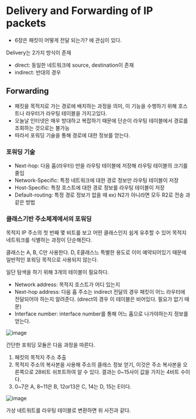 # Delivery and Forwarding of IP packets

- 6장은 패킷이 어떻게 전달 되는가? 에 관심이 있다.

Delivery는 2가지 방식이 존재

- direct: 동일한 네트워크에 source, destination이 존재
- indirect: 반대의 경우


## Forwarding

- 패킷을 목적지로 가는 경로에 배치하는 과정을 의미, 이 기능을 수행하기 위해 호스트나 라우터가 라우팅 테이블을 가지고있다.
- 오늘날 인터넷은 매우 방대하고 복잡하기 때문에 단순이 라우팅 테이블에서 경로를 조회하는 것으로는 불가능
- 따라서 포워딩 기술을 통해 경로에 대한 정보를 얻는다.

### 포워딩 기술

- Next-hop: 다음 홉(라우터) 만을 라우팅 테이블에 저장해 라우팅 테이블의 크기를 줄임
- Network-Specific:  특정 네트워크에 대한 경로 정보만 라우팅 테이블이 저장
- Host-Specific: 특정 호스트에 대한 경로 정보를 라우팅 테이블이 저장
- Default-routing: 특정 경로 정보가 없을 때 ex) N2가 아니라면 모두 R2로 전송 과 같은 방법

### 클래스기반 주소체계에서의 포워딩

목적지 IP 주소의 첫 번째 몇 비트를 보고 어떤 클래스인지 쉽게 유추할 수 있어 목적지 네트워크를 식별하는 과정이 단순해진다.

클래스는 A, B, C만 사용한다. D, E클래스느 특별한 용도로 이미 예약되어있기 때문에 일반적인 포워딩 목적으로 사용되지 않는다.

일단 탐색을 하기 위해 3개의 테이블이 필요하다.

- Network address: 목적지 호스트가 어디 있는지
- Next-hop address: 다음 홉 주소는 indirect 전달의 경우 패킷이 어느 라우터에 전달되어야 하는지 알려준다. (direct의 경우 이 테이블은 비어있다. 필요가 없기 때문)
- Interface number: interface number를 통해 어느 홉으로 나가야하는지 정보를 얻는다.

![image](https://github.com/Jaeboong/Study/assets/158824294/6808adb0-8835-49b9-916f-4cd8b3ca6f4a)

간단한 포워딩 모듈은 다음 과정을 따른다.

1. 패킷의 목적지 주소 추출
2. 목적지 주소의 복사본을 사용해 주소의 클래스 정보 얻기, 이것은 주소 복사본을 오른쪽으로 28비트 쉬프트하여 알 수 있다. 결과는 0~15사이 값을 가지는 4비트 수이다.
3. 0~7은 A, 8~11은 B, 12or13은 C, 14는 D, 15는 E이다.

![image](https://github.com/Jaeboong/Study/assets/158824294/0107e910-5422-4147-be30-3219b9a51792)

가상 네트워트를 라우팅 테이블로 변환하면 위 사진과 같다.


 
